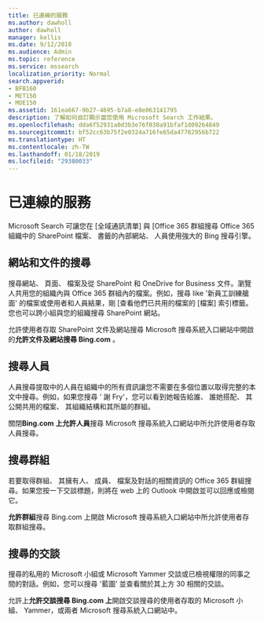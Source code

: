 ```yaml
---
title: 已連線的服務
ms.author: dawholl
author: dawholl
manager: kellis
ms.date: 9/12/2018
ms.audience: Admin
ms.topic: reference
ms.service: mssearch
localization_priority: Normal
search.appverid:
- BFB160
- MET150
- MOE150
ms.assetid: 161ea667-9b27-4695-b7a8-e8e063141795
description: 了解如何自訂顯示當您使用 Microsoft Search 工作結果。
ms.openlocfilehash: dda6f52931a0d3b3e76f038a91bfaf1d09264849
ms.sourcegitcommit: bf52cc63b75f2e0324a716fe65da47702956b722
ms.translationtype: HT
ms.contentlocale: zh-TW
ms.lasthandoff: 01/18/2019
ms.locfileid: "29380033"
---
```

# <a name="connected-services"></a>已連線的服務

Microsoft Search 可讓您在 [全域通訊清單] 與 [Office 365 群組搜尋 Office 365 組織中的 SharePoint 檔案、 書籤的內部網站、 人員使用強大的 Bing 搜尋引擎。
  
## <a name="search-for-sites-and-documents"></a>網站和文件的搜尋

搜尋網站、 頁面、 檔案及從 SharePoint 和 OneDrive for Business 文件。瀏覽人共用您的組織內與 Office 365 群組內的檔案。例如，搜尋 like '新員工訓練艙面' 的檔案或使用者和人員結果，剛 [查看他們已共用的檔案的 [檔案] 索引標籤。您也可以跨小組與您的組織搜尋 SharePoint 網站。
  
允許使用者存取 SharePoint 文件及網站搜尋 Microsoft 搜尋系統入口網站中開啟的**允許文件及網站搜尋 Bing.com** 。 
  
## <a name="search-for-people"></a>搜尋人員

人員搜尋提取中的人員在組織中的所有資訊讓您不需要在多個位置以取得完整的本文中搜尋。例如，如果您搜尋 ' 謝 Fry'，您可以看到她報告給誰、 誰她搭配、 其公開共用的檔案、 其組織結構和其所屬的群組。
  
關閉**Bing.com 上允許人員**搜尋 Microsoft 搜尋系統入口網站中所允許使用者存取人員搜尋。 
  
## <a name="search-for-groups"></a>搜尋群組

若要取得群組、 其擁有人、 成員、 檔案及對話的相關資訊的 Office 365 群組搜尋。如果您按一下交談標題，則將在 web 上的 Outlook 中開啟並可以回應或檢閱它。
  
**允許群組**搜尋 Bing.com 上開啟 Microsoft 搜尋系統入口網站中所允許使用者存取群組搜尋。 
  
## <a name="search-for-conversations"></a>搜尋的交談

搜尋的私用的 Microsoft 小組或 Microsoft Yammer 交談或已檢視權限的同事之間的對話。例如，您可以搜尋 '藍圖' 並查看關於其上方 30 相關的交談。
  
允許上**允許交談搜尋 Bing.com 上**開啟交談搜尋的使用者存取的 Microsoft 小組、 Yammer，或兩者 Microsoft 搜尋系統入口網站中。 

  

